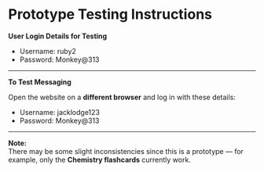 # Prototype Testing Instructions

**User Login Details for Testing**

- Username: ruby2  
- Password: Monkey@313  

---

**To Test Messaging**

Open the website on a **different browser** and log in with these details:

- Username: jacklodge123  
- Password: Monkey@313  

---

**Note:**  
There may be some slight inconsistencies since this is a prototype — for example, only the **Chemistry flashcards** currently work.
